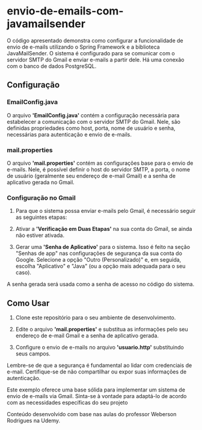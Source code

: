 # envio-de-emails-com-javamailsender

O código apresentado demonstra como configurar a funcionalidade de envio de e-mails utilizando o 
Spring Framework e a biblioteca JavaMailSender. O sistema é configurado para se comunicar com o 
servidor SMTP do Gmail e enviar e-mails a partir dele. Há uma conexão com o banco de dados PostgreSQL.

## Configuração
### EmailConfig.java
O arquivo **'EmailConfig.java'** contém a configuração necessária para estabelecer a comunicação com o 
servidor SMTP do Gmail. Nele, são definidas propriedades como host, porta, nome de usuário e 
senha, necessárias para autenticação e envio de e-mails.

### mail.properties
O arquivo **'mail.properties'** contém as configurações base para o envio de e-mails. Nele, é possível 
definir o host do servidor SMTP, a porta, o nome de usuário (geralmente seu endereço de e-mail 
Gmail) e a senha de aplicativo gerada no Gmail.

### Configuração no Gmail
1. Para que o sistema possa enviar e-mails pelo Gmail, é necessário seguir as seguintes etapas:

2. Ativar a **'Verificação em Duas Etapas'** na sua conta do Gmail, se ainda não estiver ativada.

3. Gerar uma **'Senha de Aplicativo'** para o sistema. Isso é feito na seção "Senhas de app" nas 
configurações de segurança da sua conta do Google. Selecione a opção "Outro (Personalizado)" 
e, em seguida, escolha "Aplicativo" e "Java" (ou a opção mais adequada para o seu caso).

A senha gerada será usada como a senha de acesso no código do sistema.

## Como Usar
1. Clone este repositório para o seu ambiente de desenvolvimento.

2. Edite o arquivo **'mail.properties'** e substitua as informações pelo seu endereço de e-mail Gmail
e a senha de aplicativo gerada.

3. Configure o envio de e-mails no arquivo **'usuario.http'** substituindo seus campos.

Lembre-se de que a segurança é fundamental ao lidar com credenciais de e-mail. Certifique-se de não 
compartilhar ou expor suas informações de autenticação.

Este exemplo oferece uma base sólida para implementar um sistema de envio de e-mails via Gmail. 
Sinta-se à vontade para adaptá-lo de acordo com as necessidades específicas do seu projeto

Conteúdo desenvolvido com base nas aulas do professor Weberson Rodrigues na Udemy.
